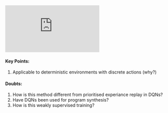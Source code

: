 ### ![MAPO Liang et al](https://arxiv.org/pdf/1807.02322.pdf)

#### Key Points:
1. Applicable to deterministic environments with discrete actions (why?)

#### Doubts:
1. How is this method different from prioritised experiance replay in DQNs?
2. Have DQNs been used for program synthesis?
3. How is this weakly supervised training?
